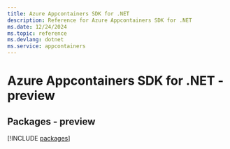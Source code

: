 ```yaml
---
title: Azure Appcontainers SDK for .NET
description: Reference for Azure Appcontainers SDK for .NET
ms.date: 12/24/2024
ms.topic: reference
ms.devlang: dotnet
ms.service: appcontainers
---
```

# Azure Appcontainers SDK for .NET - preview
## Packages - preview
[!INCLUDE [packages](appcontainers-index.md)]